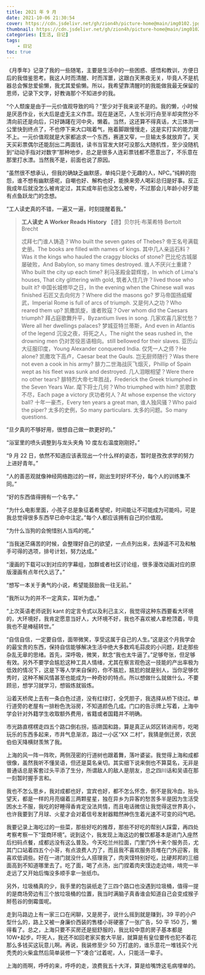 ```yaml
---
title: 2021 年 9 月
date: 2021-10-06 21:30:54 
cover: https://cdn.jsdelivr.net/gh/zion4h/picture-home@main/img0102.jpg
thumbnail: https://cdn.jsdelivr.net/gh/zion4h/picture-home@main/img0102.jpg
categories: [生活, 日记]
tags:
    - 日记
toc: true
---
```

《月季年》记录了我的一些随笔，主要是生活中的一些困惑、感悟和教训，方便日后的我借鉴思考。我这人时而清醒、时而浑噩，这跟白天黑夜无关，毕竟人不是机器总会懈怠爱偷懒，我尤其爱偷懒。所以，我希望靠清醒时的我能做我最无保留的恩师，记录下文字，好教诲那个不知进步的我。
<!--more-->

“个人颓废是由于一元价值观导致的吗？”至少对于我来说不是的。我的懒，小时候是厌恶作业，长大后是虚无主义作祟。现在是迷茫，人生长河行舟至半却突然分不清向前还是向后，只好踌躇在河中央，懒着。当然，这还算不得真话，大三体测一公里快到终点了，不也停下来大口喘着气，拖着脚跟慢慢走，这是实打实的能力跟不上。一元价值观就是大家都追求一个东西，赛道又窄，一旦输太多就放弃了。天天买彩票偶尔还能刮出二两面钱，读书当官发大财可没那么大随机性，至少没随机到“动动手指对对数字”那种地步，总之是很多人连彩票钱都不愿意出了，不乐意在那里打水漂。当然我不是，前面也说了原因。

“虽然很不想承认，但我的确缺乏幽默感，单纯只是个无趣的人，NPC。”纯粹的抱怨，谁不想有幽默感呢，自嘲也好、解构也好，能换来旁人喝彩总归是好事。反正我成年后就没怎么被肯定过，其实成年前也没怎么被夸，不过那会儿年龄小好歹能有点鱼跃龙门的念想。

“工人读史真的不错，一遍又一遍，时刻提醒着我。”

>**工人读史**
>**A Worker Reads History**
>【德】贝尔托·布莱希特 Bertolt Brecht
>
>忒拜七门谁人铸造？Who built the seven gates of Thebes?
>帝王名号满载史册。The books are filled with names of kings.
>其中几人亲运石料？Was it the kings who hauled the craggy blocks of stone?
>巴比伦古城屡屡破败，And Babylon, so many times destroyed.
>谁人不厌兴土重建？Who built the city up each time?
>利马圣殿金碧辉煌，In which of Lima's houses, That city glittering with gold,
>筑者入住几许？lived those who built it?
>中国长城修毕之日，In the evening when the Chinese wall was finished
>石匠又去向何方？Where did the masons go?
>罗马帝国扬威耀武，Imperial Rome is full of arcs of triumph.
>又是何人之功？Who reared them up?
>凯撒凯旋，谁者败寇？Over whom did the Caesars triumph?
>拜占庭歌舞升平，Byzantium lives in song.
>几家欢喜几家忧愁？Were all her dwellings palaces?
>梦城亚特兰蒂斯，And even in Atlantis of the legend
>沉没之夜，将死之人，The night the seas rushed in, the drowning men
>仍对苦役恶语相向。still bellowed for their slaves.
>亚历山大征服印度，Young Alexander conquered India.
>仅凭一人之师？He alone?
>凯撒攻下高卢，Caesar beat the Gauls.
>岂无厨师随行？Was there not even a cook in his army?
>腓力二世海战灰飞烟灭，Phillip of Spain wept as his fleet was sunk and destroyed.
>几人泪眼相望？Were there no other tears?
>腓特烈大帝七年胜战，Frederick the Greek triumphed in the Seven Years War.
>麾下将士几何？Who triumphed with him?
>凯歌数不尽，Each page a victory
>庆功者何人？At whose expense the victory ball?
>十年一豪杰，Every ten years a great man,
>谁人独风骚？Who paid the piper?
>太多的史例，So many particulars.
>太多的问题。So many questions.

“旦夕真的不够好用，很想自己做一款更好的。”

“浴室里的喷头调整到与龙头夹角 10 度左右温度刚刚好。”

“9 月 22 日，依然不知道应该表现出一个什么样的姿态，暂时是孜孜求学的努力上进好青年。”

“人的善恶观就像神经网络跑过的一样，刚出生时好坏不分，每个人的训练集不同。”

“好的东西值得拥有一个名字。”

“为什么电影里面，小孩子总是象征着希望呢，时间能让不可能成为可能吗，可是我总觉得很多东西早已命中注定。”每个人都应该拥有自己的价值观。

“为什么当狗的会惋惜别人当鸡的呢。”

“当我迷茫痛苦的时候，会整理好自己的欲望，一点点列出来，去掉遥不可及和触手可得的选项，排号计划，努力达成。”

“漫画的下载可以到对应的字幕组，加群或者社区讨论组，很多漫改动画对应的原版漫画有点年代久远了。”

“想写一本关于勇气的小说，希望能鼓励我一往无前。”

“我所以为的并不一定真实，耳听为虚。”

“上次英语老师说到 kant 的定言令式以及利己主义，我觉得这种东西要看大环境的，大环境好，我肯定愿意当好人，大环境不好，我也不喜欢被人拿枪顶着，毕竟我也不是棒槌转世。”

“自信自信，一定要自信，面带微笑，享受这属于自己的人生。”这是这个月我学会的最宝贵的东西，保持自信能够解决生活中绝大多数鸡毛蒜皮的小问题，赶走那些杂乱无章的思绪。首先，深呼吸，微笑，默念“我也太牛逼了。”足够夸张，但足够有效。另外不要学会尴尬这种工具人情绪，尤其在察言观色这一技能的产出率极为低效的情况下，这是下等人学来自保的，你不尴尬，尴尬的就是别人，当你足够优秀时，这种不解风情甚至也能成为一种奇妙的特点。所以想做什么就做什么，不要顾忌，想学习就学习，想锻炼就锻炼。

沿着天桥爬上去有一条白色过道，没有红绿灯，全凭胆子，我选择从桥下绕过。单行道旁的老屋有一排粉色洗浴房，不知道颜色几成。门口的告示牌上写着，上海中学会针对外籍学生收取额外费用，省籍或者国籍并不明确。

市光路直楞楞走四五个路口倒右拐，插进国和路，算是真正从郊区转进闹市，吃喝玩乐的东西多起来，市井气息渐浓，路过一小区“XX 二村”，我猜是倒迁房，农民伯伯天降横财羡煞了我。

上海的风一阵一阵吹，两侧茂密的行道树也跟着舞，落叶婆娑。我觉得上海和成都很像，虽然我听不懂吴语，但还是莫名亲切。其实细下说来倒也不算莫名，无非是普通话总是客套过头平添了生分，所谓敌人的敌人是朋友，总之四川话和吴语在那一刻暂时握手言和。

我也不怎么思乡，我对成都也好，宜宾也好，都不怎么怀念，倒不是我冷血，抬头望天，都是一样的月亮缀着三两颗星星，独在异乡为异客的愁苦多半是因为生活受困水土不服，我吃的好睡得香肯定没法共情，而且电话微信让我觉得这世界真小，也许我要到了月球、火星才会对着信号发射器黯然神伤生着光速不可变的闷气吧。

我要记录上海吃过的一些菜，那些好吃的推荐，那些不好吃的帮别人踩雷，再四处考察考察一下“营商环境”。说到这个，我发现上海这边的餐饮都基本是进门入座然后扫码点餐，成都远没有这么普及。今天吃兰州拉面，门里门外十来个服务员，尤其门口站着四五个小哥，有点浪费人力了，而且我不喜欢服务员堆在门外迎客，我喜欢低调些。好在一进门就没什么人搭理我了，肉夹馍特别好吃，比硬邦邦的三细面高到不知道哪里去了。吃了面，喝了点汤，出门捏着肉夹馍边走边啃，啃完一半走远了又开始后悔没多顺手拿一张纸巾。

另外，垃圾桶真的少，我手里的包装纸走了三四个路口也没遇到垃圾桶，值得一提的是商场旁边有三个放垃圾桶的位置，我当时满脑子真香谁会知道自己会变成猴子掰苞谷的倒霉蛋呢。

走到马路边上有一家三口在闲聊，又是房子，说什么摇到就是赚到，39 平的小户型什么的，路上又被一身廉价西装的售楼小哥硬塞了一张广告，50 平 150 万，懒得看了。总之，上海只要不买房还是挺舒服的，我比较中意的房子基本都是 10W+起步。吓死人，我还不如回老家买套大平层，就算是有皇位要传也犯不着花那么多钱买这玩意儿啊。再说，我装修至少 50 万打底的，谁乐意花一堆钱买个光秃秃的火柴盒然后简单装修一下“凑合”过着呢，人，只能活一辈子。

上海的雨啊，呼呼的来，呼呼的走，浪费我五十大洋，算是给嘴馋这毛病埋单的。
